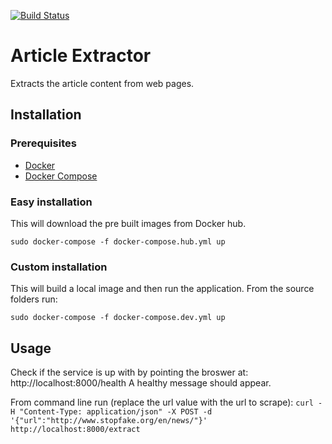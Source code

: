 [![Build Status](https://travis-ci.org/melphi/article-extractor.svg?branch=master)](https://travis-ci.org/melphi/article-extractor)

# Article Extractor
Extracts the article content from web pages.

## Installation

### Prerequisites
- [Docker](https://docs.docker.com/engine/installation/)
- [Docker Compose](https://docs.docker.com/compose/install/)

### Easy installation
This will download the pre built images from Docker hub.

`sudo docker-compose -f docker-compose.hub.yml up`

### Custom installation
This will build a local image and then run the application. From the source folders run:

`sudo docker-compose -f docker-compose.dev.yml up`

## Usage

Check if the service is up with by pointing the broswer at:
http://localhost:8000/health
A healthy message should appear.

From command line run (replace the url value with the url to scrape):
`curl -H "Content-Type: application/json" -X POST -d '{"url":"http://www.stopfake.org/en/news/"}' http://localhost:8000/extract`
